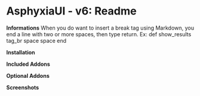 AsphyxiaUI - v6: Readme
=======================

**Informations**
When you do want to insert a break tag using Markdown, you end a line with two or more spaces, then type return.
Ex:
def show_results
tag_br space space
end

**Installation**

**Included Addons**

**Optional Addons**

**Screenshots**